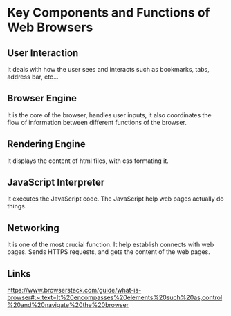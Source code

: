 # Key Components and Functions of Web Browsers

## User Interaction

It deals with how the user sees and interacts such as bookmarks, tabs, address bar, etc...

## Browser Engine

It is the core of the browser, handles user inputs, it also coordinates the flow of information between different functions of the browser.

## Rendering Engine

It displays the content of html files, with css formating it.

## JavaScript Interpreter

It executes the JavaScript code. The JavaScript help web pages actually do things.

## Networking

It is one of the most crucial function. It help establish connects with web pages. Sends HTTPS requests, and gets the content of the web pages.

## Links

<https://www.browserstack.com/guide/what-is-browser#:~:text=It%20encompasses%20elements%20such%20as,control%20and%20navigate%20the%20browser>
